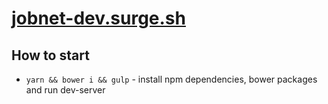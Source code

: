 # [jobnet-dev.surge.sh](http://jobnet-dev.surge.sh/)

## How to start
* `yarn && bower i && gulp` - install npm dependencies, bower packages and run dev-server
